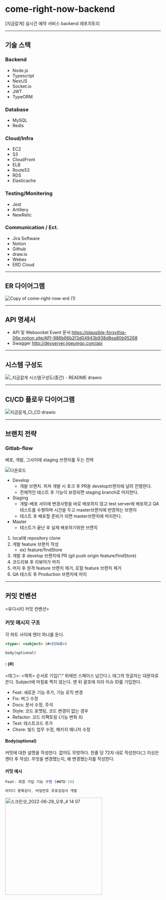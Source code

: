 # come-right-now-backend

[지금갈게] 실시간 예약 서비스 backend 레포지토리

---

## 기술 스택

### Backend

- Node.js
- Typescript
- NestJS
- Socket.io
- JWT
- TypeORM

### Database

- MySQL
- Redis

### Cloud/Infra

- EC2
- S3
- CloudFront
- ELB
- Route53
- RDS
- Elasticache

### Testing/Monitering

- Jest
- Artillery
- NewRelic

### Communication / Ect.

- Jira Software
- Notion
- Github
- draw.io
- Webex
- ERD Cloud

---

## ER 다이어그램

![Copy of come-right-now-erd (1)](https://user-images.githubusercontent.com/55343124/197182512-7a580ab8-d4a2-4ffb-b3b8-e69e1063bcc7.png)

---

## API 명세서

- API 및 Websocket Event 문서
  https://plausible-forsythia-06e.notion.site/API-986b66b2f3d04943b938d8ea80b95268
- Swagger
  http://devserver.jigeumgo.com/api

---

## 시스템 구성도

![_지금갈게 시스템구성도(중간) - README drawio](https://user-images.githubusercontent.com/55343124/195806415-ab92a44e-b149-4c8a-a0c2-1e0e36e51d1e.png)

---

## CI/CD 플로우 다이어그램

![지금갈게_CI_CD drawio](https://user-images.githubusercontent.com/55343124/196998492-2d625121-ff14-48c6-9234-e41371b3a01f.png)

---

## 브랜치 전략

### Gitlab-flow

배포, 개발, 그사이에 staging 브랜치를 두는 전략

![다운로드](https://user-images.githubusercontent.com/55343124/196999605-a6eba4e9-9dc3-47d3-887e-5961b8c5ab6d.png)

- Develop
  - 개발 브랜치. 피쳐 개발 시 포크 후 PR을 develop브랜치에 날려 진행한다.
  - 전체적인 테스트 후 기능이 보장되면 staging branch로 머지한다.
- Staging
  - 개발-배포 사이에 변경사항을 바로 배포하지 않고 test server에 배포하고 QA테스트를 수행하며 시간을 두고 master브랜치에 반영하는 브랜치
  - 테스트 후 배포할 준비가 되면 master브랜치에 머지한다.
- Master
  - 테스트가 끝난 후 실제 배포하기위한 브랜치

1. local에 repository clone
2. 개발 feature 브랜치 작성
   - ex) feature/findStore
3. 개발 후 develop 브랜치에 PR (git push origin feature/findStore)
4. 코드리뷰 후 리뷰어가 머지
5. 머지 후 원격 feature 브랜치 제거, 로컬 feature 브랜치 제거
6. QA 테스트 후 Production 브랜치에 머지

---

## 커밋 컨벤션

<유다시티 커밋 컨벤션>

### 커밋 메시지 구조

각 파트 사이에 엔터 하나를 둔다.

```jsx
<type>: <subject> (#<ISSUE>)

body(optional)
```

#### <Type>: <Subject> (#<Issue>)

<태그>: <제목> 순서로 기입(”:” 뒤에만 스페이스 남긴다.). 태그의 첫글자는 대문자로 쓴다. Subject에 마침표 찍지 않는다. 맨 뒤 괄호에 지라 이슈 ID를 기입한다.

- Feat: 새로운 기능 추가, 기능 로직 변경
- Fix: 버그 수정
- Docs: 문서 수정, 주석
- Style: 코드 포맷팅, 코드 변경이 없는 경우
- Refactor: 코드 리팩토링 (기능 변화 X)
- Test: 테스트코드 추가
- Chore: 빌드 업무 수정, 패키지 매니저 수정

#### Body(optional)

커밋에 대한 설명을 작성한다. 없어도 무방하다. 한줄 당 72자 내로 작성한다(그 이상은 엔터 후 작성). 무엇을 변경했는지, 왜 변경했는지를 작성한다.

#### 커밋 예시

```jsx
Feat: 회원 가입 기능 구현 (#WTD-18)

아이디 중복검사, 비밀번호 유효성검사 개발
```

<img width="314" alt="스크린샷_2022-06-29_오후_4 14 07" src="https://user-images.githubusercontent.com/55343124/195807384-b20a49f4-2c54-4a2c-a6a0-62cc24116773.png">

